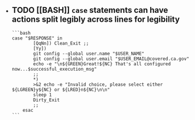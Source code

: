 - TODO [[BASH]] `case` statements can have actions split legibly across lines for legibility
	-
	  ```bash
	  case "$RESPONSE" in
	          [QqNn]) Clean_Exit ;;
	          [Yy])
	          git config --global user.name "$USER_NAME"
	          git config --global user.email "$USER_EMAIL@covered.ca.gov"
	          echo -e "\n${GREEN}Great!${NC} That's all configured now...$successful_execution_msg"
	          ;;
	          *)
	          >&2 echo -e "Invalid choice, please select either ${LGREEN}y${NC} or ${LRED}n${NC}\n\n"
	          sleep 1
	          Dirty_Exit
	          ;;
	      esac
	  ```